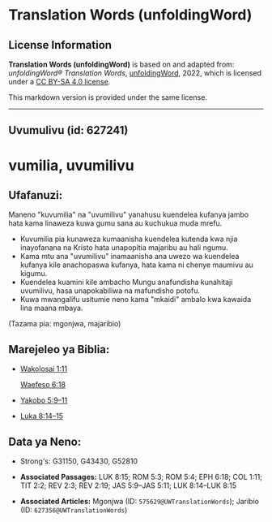# Translation Words (unfoldingWord)

## License Information

**Translation Words (unfoldingWord)** is based on and adapted from: _unfoldingWord® Translation Words_, [unfoldingWord](https://unfoldingword.org/utw), 2022, which is licensed under a [CC BY-SA 4.0 license](https://creativecommons.org/licenses/by-sa/4.0/legalcode.en).

This markdown version is provided under the same license.



--------------------------------

## Uvumulivu (id: 627241)

vumilia, uvumilivu
==================

Ufafanuzi:
----------

Maneno "kuvumilia" na "uvumilivu" yanahusu kuendelea kufanya jambo hata kama linaweza kuwa gumu sana au kuchukua muda mrefu.

* Kuvumilia pia kunaweza kumaanisha kuendelea kutenda kwa njia inayofanana na Kristo hata unapopitia majaribu au hali ngumu.
* Kama mtu ana "uvumilivu" inamaanisha ana uwezo wa kuendelea kufanya kile anachopaswa kufanya, hata kama ni chenye maumivu au kigumu.
* Kuendelea kuamini kile ambacho Mungu anafundisha kunahitaji uvumilivu, hasa unapokabiliwa na mafundisho potofu.
* Kuwa mwangalifu usitumie neno kama "mkaidi" ambalo kwa kawaida lina maana mbaya.

(Tazama pia: mgonjwa, majaribio)

Marejeleo ya Biblia:
--------------------

* [Wakolosai 1:11](https://ref.ly/Col1:11)

    [Waefeso 6:18](https://ref.ly/Eph6:18)

* [Yakobo 5:9–11](https://ref.ly/Jas5:9-Jas5:11)
* [Luka 8:14–15](https://ref.ly/Luke8:14-Luke8:15)

Data ya Neno:
-------------

* Strong's: G31150, G43430, G52810

* **Associated Passages:** LUK 8:15; ROM 5:3; ROM 5:4; EPH 6:18; COL 1:11; TIT 2:2; REV 2:3; REV 2:19; JAS 5:9–JAS 5:11; LUK 8:14–LUK 8:15
* **Associated Articles:** Mgonjwa (ID: `575629@UWTranslationWords`); Jaribio (ID: `627356@UWTranslationWords`)

